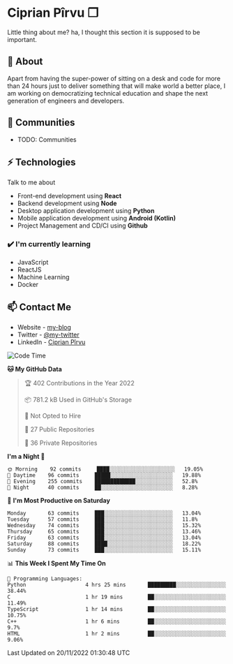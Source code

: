 # Ciprian Pîrvu ❐

Little thing about me? ha, I thought this section it is supposed to be important.

## 🧐 About

Apart from having the super-power of sitting on a desk and code for more than 24 hours just to deliver something that will make world a better place, I am working on democratizing technical education and shape the next generation of engineers and developers.

## 👯 Communities

-   TODO: Communities

## ⚡ Technologies

Talk to me about

-   Front-end development using **React**
-   Backend development using **Node**
-   Desktop application development using **Python**
-   Mobile application development using **Android (Kotlin)**
-   Project Management and CD/CI using **Github**

### ✔️ I'm currently learning

-   JavaScript
-   ReactJS
-   Machine Learning
-   Docker

## 📫 Contact Me

-   Website - [my-blog]()
-   Twitter - [@my-twitter]()
-   LinkedIn - [Ciprian Pîrvu](https://www.linkedin.com/in/p%C3%AErvu-ciprian-cristian-4415991b1/)

<!--START_SECTION:waka-->
![Code Time](http://img.shields.io/badge/Code%20Time-1%2C358%20hrs%2019%20mins-blue)

**🐱 My GitHub Data** 

> 🏆 402 Contributions in the Year 2022
 > 
> 📦 781.2 kB Used in GitHub's Storage 
 > 
> 🚫 Not Opted to Hire
 > 
> 📜 27 Public Repositories 
 > 
> 🔑 36 Private Repositories  
 > 
**I'm a Night 🦉** 

```text
🌞 Morning    92 commits     ████░░░░░░░░░░░░░░░░░░░░░   19.05% 
🌆 Daytime    96 commits     █████░░░░░░░░░░░░░░░░░░░░   19.88% 
🌃 Evening    255 commits    █████████████░░░░░░░░░░░░   52.8% 
🌙 Night      40 commits     ██░░░░░░░░░░░░░░░░░░░░░░░   8.28%

```
📅 **I'm Most Productive on Saturday** 

```text
Monday       63 commits     ███░░░░░░░░░░░░░░░░░░░░░░   13.04% 
Tuesday      57 commits     ███░░░░░░░░░░░░░░░░░░░░░░   11.8% 
Wednesday    74 commits     ███░░░░░░░░░░░░░░░░░░░░░░   15.32% 
Thursday     65 commits     ███░░░░░░░░░░░░░░░░░░░░░░   13.46% 
Friday       63 commits     ███░░░░░░░░░░░░░░░░░░░░░░   13.04% 
Saturday     88 commits     ████░░░░░░░░░░░░░░░░░░░░░   18.22% 
Sunday       73 commits     ███░░░░░░░░░░░░░░░░░░░░░░   15.11%

```


📊 **This Week I Spent My Time On** 

```text
💬 Programming Languages: 
Python                   4 hrs 25 mins       █████████░░░░░░░░░░░░░░░░   38.44% 
C                        1 hr 19 mins        ██░░░░░░░░░░░░░░░░░░░░░░░   11.49% 
TypeScript               1 hr 14 mins        ██░░░░░░░░░░░░░░░░░░░░░░░   10.75% 
C++                      1 hr 6 mins         ██░░░░░░░░░░░░░░░░░░░░░░░   9.7% 
HTML                     1 hr 2 mins         ██░░░░░░░░░░░░░░░░░░░░░░░   9.06%

```


 Last Updated on 20/11/2022 01:30:48 UTC
<!--END_SECTION:waka-->
